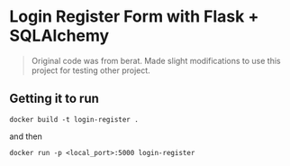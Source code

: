 # Login Register Form with Flask + SQLAlchemy
> Original code was from berat. Made slight modifications to use this project for testing other project.

## Getting it to run
```shell script
docker build -t login-register .
```
and then
```
docker run -p <local_port>:5000 login-register
```